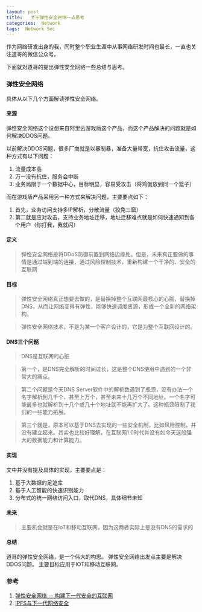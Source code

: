 ```yaml
---
layout: post
title:   关于弹性安全网络一点思考   
categories:  Network
tags:  Network Sec
--- 
```


作为网络研发出身的我，同时整个职业生涯中从事网络研发时间也最长，一直也关注道哥的微信公众号。

下面就对道哥的提出弹性安全网络一些总结与思考。

### 弹性安全网络

具体从以下几个方面解读弹性安全网络。

#### 来源 

弹性安全网络这个设想来自阿里云游戏盾这个产品，而这个产品解决的问题就是如何解决DDOS问题。 

以前解决DDOS问题，很多厂商就是以暴制暴，准备大量带宽，抗住攻击流量，这种方式有以下问题：

1. 流量成本高 
2. 万一没有抗住，服务会中断
3. 业务局限于一个数据中心，目标明显，容易受攻击（将鸡蛋放到同一个篮子）    

而在游戏盾产品采用另一种方式来解决问题，主要要点如下：

1. 首先，业务访问支持多IP解析，分散流量（狡免三窟）
2. 第二就是应对攻击，支持业务地址迁移，地址迁移难点就是如何快速通知到各个用户（你打我，我就闪）

#### 定义 

>弹性安全网络是将DDoS防御前置到网络边缘处。但是，未来真正要做的事情是通过端到端的连接，通过风险控制技术，重新构建一个干净的、安全的互联网

#### 目标  

>弹性安全网络真正想要去做的，是替换掉整个互联网最核心的心脏，替换掉DNS，从而让网络变得有弹性，能够快速调度资源，形成一个全新的网络架构。 

>弹性安全网络技术，不是为某一个客户设计的，它是为整个互联网设计的。


####  DNS三个问题

>DNS是互联网的心脏 

>第一个，是DNS完全解析的时间过长，这是整个DNS使用中遇到的一个非常大的痛点。 

>第二个问题是今天DNS Server软件中的解析数遇到了瓶颈，没有办法一个名字解析到几千个、甚至上万个，甚至未来十几万个不同地址。一个名字可能最多也就解析到十几个或几十个地址就不能再扩大了。这种瓶颈限制了我们的一些能力拓展。

>第三个就是，原本可以基于DNS去实现的一些安全机制，比如风险控制，并没有建立起来。其实也比较好理解，在互联网1.0时代并没有如今天这般强大的数据能力和计算能力。 


#### 实现  

文中并没有提及具体的实现，主要要点是：
1. 基于大数据的足迹库
2. 基于人工智能的快速识别能力  
3. 分布式的统一网络访问入口，取代DNS，具体细节未知 

#### 未来 

>主要机会就是在IoT和移动互联网，因为这两者实际上是没有DNS的需求的 

#### 总结  

道哥的弹性安全网络，是一个伟大的构思。
弹性安全网络出发点主要是解决DDOS问题。
主要目标应用于IOT和移动互联网。


### 参考  

1. [弹性安全网络 -- 构建下一代安全的互联网](https://mp.weixin.qq.com/s/epFSC88J7LF3BGwQdoZ-Rg)
2. [IPFS与下一代网络安全](https://myself659.github.io/ipfs-sec)


